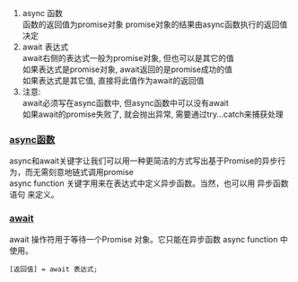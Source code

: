 
1. async 函数  
函数的返回值为promise对象
promise对象的结果由async函数执行的返回值决定
2. await 表达式    
await右侧的表达式一般为promise对象, 但也可以是其它的值    
如果表达式是promise对象, await返回的是promise成功的值    
如果表达式是其它值, 直接将此值作为await的返回值    
3. 注意:   
await必须写在async函数中, 但async函数中可以没有await    
如果await的promise失败了, 就会抛出异常, 需要通过try...catch来捕获处理   

### [async函数](https://developer.mozilla.org/zh-CN/docs/Web/JavaScript/Reference/Statements/async_function)
async和await关键字让我们可以用一种更简洁的方式写出基于Promise的异步行为，而无需刻意地链式调用promise   
async function 关键字用来在表达式中定义异步函数。当然，也可以用 异步函数语句 来定义。


### [await](https://developer.mozilla.org/zh-CN/docs/Web/JavaScript/Reference/Operators/await)
await  操作符用于等待一个Promise 对象。它只能在异步函数 async function 中使用。   
```
[返回值] = await 表达式;
```